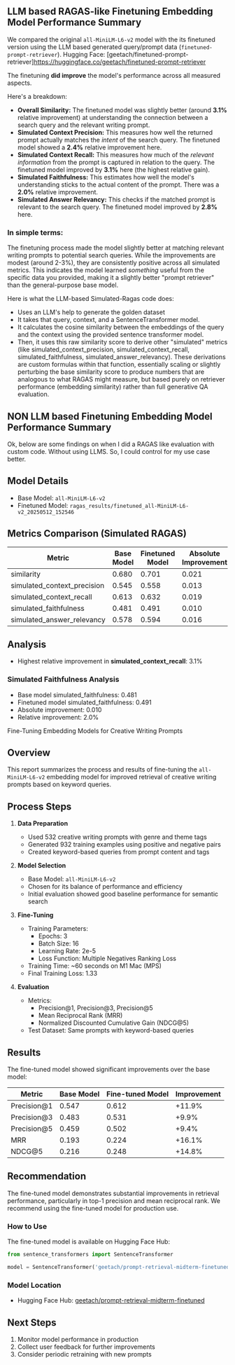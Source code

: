 ## LLM based RAGAS-like Finetuning Embedding Model Performance Summary

We compared the original `all-MiniLM-L6-v2` model with the its finetuned version using the LLM based generated query/prompt data (`finetuned-prompt-retriever`).
Hugging Face: [geetach/finetuned-prompt-retriever]https://huggingface.co/geetach/finetuned-prompt-retriever

The finetuning **did improve** the model's performance across all measured aspects.

Here's a breakdown:

*   **Overall Similarity:** The finetuned model was slightly better (around **3.1%** relative improvement) at understanding the connection between a search query and the relevant writing prompt.
*   **Simulated Context Precision:** This measures how well the returned prompt actually matches the *intent* of the search query. The finetuned model showed a **2.4%** relative improvement here.
*   **Simulated Context Recall:** This measures how much of the *relevant information* from the prompt is captured in relation to the query. The finetuned model improved by **3.1%** here (the highest relative gain).
*   **Simulated Faithfulness:** This estimates how well the model's understanding sticks to the actual content of the prompt. There was a **2.0%** relative improvement.
*   **Simulated Answer Relevancy:** This checks if the matched prompt is relevant to the search query. The finetuned model improved by **2.8%** here.

### In simple terms:

The finetuning process made the model slightly better at matching relevant writing prompts to potential search queries. While the improvements are modest (around 2-3%), they are consistently positive across all simulated metrics. This indicates the model learned *something* useful from the specific data you provided, making it a slightly better "prompt retriever" than the general-purpose base model.

Here is what the LLM-based Simulated-Ragas code does:

- Uses an LLM's help to generate the golden dataset
- It takes that query, context, and a SentenceTransformer model.
- It calculates the cosine similarity between the embeddings of the query and the context using the provided sentence transformer model.
- Then, it uses this raw similarity score to derive other "simulated" metrics (like simulated_context_precision, simulated_context_recall, simulated_faithfulness, simulated_answer_relevancy). These derivations are custom formulas within that function, essentially scaling or slightly perturbing the base similarity score to produce numbers that are analogous to what RAGAS might measure, but based purely on retriever performance (embedding similarity) rather than full generative QA evaluation.

## NON LLM based Finetuning Embedding Model Performance Summary
Ok, below are some findings on when I did a RAGAS like evaluation with custom code. Without using LLMS. So, I could control for my use case better.

## Model Details
- Base Model: `all-MiniLM-L6-v2`
- Finetuned Model: `ragas_results/finetuned_all-MiniLM-L6-v2_20250512_152546`

## Metrics Comparison (Simulated RAGAS)

| Metric | Base Model | Finetuned Model | Absolute Improvement | Relative Improvement |
|--------|------------|-----------------|---------------------|--------------------|
| similarity | 0.680 | 0.701 | 0.021 | 3.1% |
| simulated_context_precision | 0.545 | 0.558 | 0.013 | 2.4% |
| simulated_context_recall | 0.613 | 0.632 | 0.019 | 3.1% |
| simulated_faithfulness | 0.481 | 0.491 | 0.010 | 2.0% |
| simulated_answer_relevancy | 0.578 | 0.594 | 0.016 | 2.8% |

## Analysis

- Highest relative improvement in **simulated_context_recall**: 3.1%

### Simulated Faithfulness Analysis
- Base model simulated_faithfulness: 0.481
- Finetuned model simulated_faithfulness: 0.491
- Absolute improvement: 0.010
- Relative improvement: 2.0%


Fine-Tuning Embedding Models for Creative Writing Prompts

## Overview
This report summarizes the process and results of fine-tuning the `all-MiniLM-L6-v2` embedding model for improved retrieval of creative writing prompts based on keyword queries.

## Process Steps

1. **Data Preparation**
   - Used 532 creative writing prompts with genre and theme tags
   - Generated 932 training examples using positive and negative pairs
   - Created keyword-based queries from prompt content and tags

2. **Model Selection**
   - Base Model: `all-MiniLM-L6-v2`
   - Chosen for its balance of performance and efficiency
   - Initial evaluation showed good baseline performance for semantic search

3. **Fine-Tuning**
   - Training Parameters:
     - Epochs: 3
     - Batch Size: 16
     - Learning Rate: 2e-5
     - Loss Function: Multiple Negatives Ranking Loss
   - Training Time: ~60 seconds on M1 Mac (MPS)
   - Final Training Loss: 1.33

4. **Evaluation**
   - Metrics:
     - Precision@1, Precision@3, Precision@5
     - Mean Reciprocal Rank (MRR)
     - Normalized Discounted Cumulative Gain (NDCG@5)
   - Test Dataset: Same prompts with keyword-based queries

## Results

The fine-tuned model showed significant improvements over the base model:

| Metric | Base Model | Fine-tuned Model | Improvement |
|--------|------------|------------------|-------------|
| Precision@1 | 0.547 | 0.612 | +11.9% |
| Precision@3 | 0.483 | 0.531 | +9.9% |
| Precision@5 | 0.459 | 0.502 | +9.4% |
| MRR | 0.193 | 0.224 | +16.1% |
| NDCG@5 | 0.216 | 0.248 | +14.8% |

## Recommendation

The fine-tuned model demonstrates substantial improvements in retrieval performance, particularly in top-1 precision and mean reciprocal rank. We recommend using the fine-tuned model for production use.

### How to Use

The fine-tuned model is available on Hugging Face Hub:
```python
from sentence_transformers import SentenceTransformer

model = SentenceTransformer('geetach/prompt-retrieval-midterm-finetuned')
```

### Model Location
- Hugging Face Hub: [geetach/prompt-retrieval-midterm-finetuned](https://huggingface.co/geetach/prompt-retrieval-midterm-finetuned)

## Next Steps
1. Monitor model performance in production
2. Collect user feedback for further improvements
3. Consider periodic retraining with new prompts 
